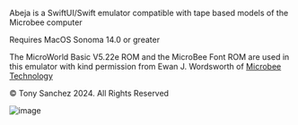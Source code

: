 
Abeja is a SwiftUI/Swift emulator compatible with tape based models of the Microbee computer

Requires MacOS Sonoma 14.0 or greater

The MicroWorld Basic V5.22e ROM and the MicroBee Font ROM are used in this emulator with kind permission from Ewan J. Wordsworth of [Microbee Technology](https://www.microbeetechnology.com.au/)

© Tony Sanchez 2024. All Rights Reserved


![image](https://github.com/fatherdougalmaguire/Abeja/assets/144415904/aa245e63-66d7-42a2-8a1b-bc26237e0687)
